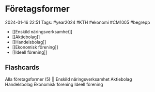 # Företagsformer

2024-01-16 22:51
Tags: #year2024 #KTH #ekonomi #CM1005 #begrepp

- [[Enskild näringsverksamhet]]
- [[Aktiebolag]]
- [[Handelsbolag]]
- [[Ekonomisk förening]]
- [[Ideell förening]]

## Flashcards

Alla företagsformer (5)
||
Enskild näringsverksamhet
Aktiebolag
Handelsbolag
Ekonomisk förening
Ideell förening
<!--SR:!2024-02-06,13,270-->
